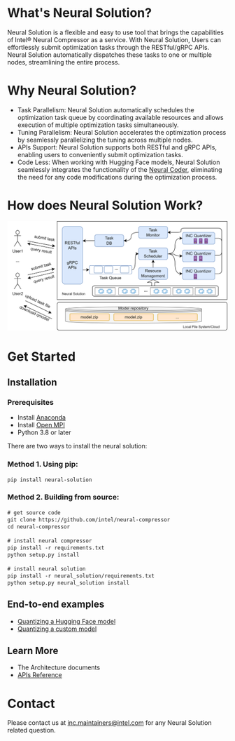 # What's Neural Solution?

Neural Solution is a flexible and easy to use tool that brings the capabilities of Intel® Neural Compressor as a service. With Neural Solution, Users can effortlessly submit optimization tasks through the RESTful/gRPC APIs. Neural Solution automatically dispatches these tasks to one or multiple nodes, streamlining the entire process.

# Why Neural Solution?

- Task Parallelism: Neural Solution automatically schedules the optimization task queue by coordinating available resources and allows execution of multiple optimization tasks simultaneously.
- Tuning Parallelism: Neural Solution accelerates the optimization process by seamlessly parallelizing the tuning across multiple nodes.
- APIs Support: Neural Solution supports both RESTful and gRPC APIs, enabling users to conveniently submit optimization tasks.
- Code Less: When working with Hugging Face models, Neural Solution seamlessly integrates the functionality of the [Neural Coder](https://github.com/intel/neural-compressor/tree/master/neural_coder), eliminating the need for any code modifications during the optimization process.

# How does Neural Solution Work?
![NS-OaaS-Intro](./docs/source/imgs/NS-OaaS-Intro.png)

# Get Started
## Installation
### Prerequisites

- Install [Anaconda](https://docs.anaconda.com/free/anaconda/install/)
- Install [Open MPI](https://www.open-mpi.org/faq/?category=building#easy-build)
- Python 3.8 or later


There are two ways to install the neural solution:
### Method 1. Using pip:
```
pip install neural-solution
```

### Method 2. Building from source:
```shell
# get source code
git clone https://github.com/intel/neural-compressor
cd neural-compressor

# install neural compressor
pip install -r requirements.txt
python setup.py install

# install neural solution
pip install -r neural_solution/requirements.txt
python setup.py neural_solution install
```

## End-to-end examples
- [Quantizing a Hugging Face model](./examples/hf_models/README.md)
- [Quantizing a custom model](./examples/custom_models_optimized/tf_example1/README.md)
## Learn More
<!-- TODO more docs(Install details, API and so on...) -->

- The Architecture documents
- [APIs Reference](./docs/source/description_api.md)

# Contact

Please contact us at [inc.maintainers@intel.com](mailto:inc.maintainers@intel.com) for any Neural Solution related question.


